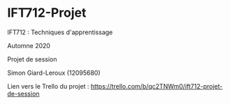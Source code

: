 # IFT712-Projet

IFT712 : Techniques d'apprentissage

Automne 2020

Projet de session

Simon Giard-Leroux (12095680)

Lien vers le Trello du projet : https://trello.com/b/qc2TNWm0/ift712-projet-de-session
